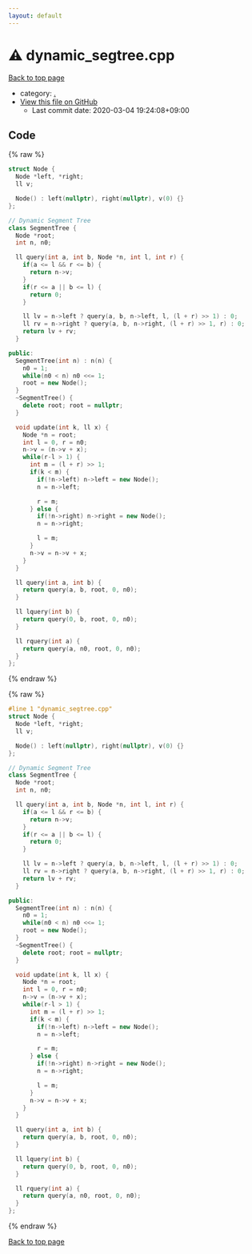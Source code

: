 ```yaml
---
layout: default
---
```


<!-- mathjax config similar to math.stackexchange -->
<script type="text/javascript" async
  src="https://cdnjs.cloudflare.com/ajax/libs/mathjax/2.7.5/MathJax.js?config=TeX-MML-AM_CHTML">
</script>
<script type="text/x-mathjax-config">
  MathJax.Hub.Config({
    TeX: { equationNumbers: { autoNumber: "AMS" }},
    tex2jax: {
      inlineMath: [ ['$','$'] ],
      processEscapes: true
    },
    "HTML-CSS": { matchFontHeight: false },
    displayAlign: "left",
    displayIndent: "2em"
  });
</script>

<script type="text/javascript" src="https://cdnjs.cloudflare.com/ajax/libs/jquery/3.4.1/jquery.min.js"></script>
<script src="https://cdn.jsdelivr.net/npm/jquery-balloon-js@1.1.2/jquery.balloon.min.js" integrity="sha256-ZEYs9VrgAeNuPvs15E39OsyOJaIkXEEt10fzxJ20+2I=" crossorigin="anonymous"></script>
<script type="text/javascript" src="../assets/js/copy-button.js"></script>
<link rel="stylesheet" href="../assets/css/copy-button.css" />


# :warning: dynamic_segtree.cpp

<a href="../index.html">Back to top page</a>

* category: <a href="../index.html#5058f1af8388633f609cadb75a75dc9d">.</a>
* <a href="{{ site.github.repository_url }}/blob/master/dynamic_segtree.cpp">View this file on GitHub</a>
    - Last commit date: 2020-03-04 19:24:08+09:00




## Code

<a id="unbundled"></a>
{% raw %}
```cpp
struct Node {
  Node *left, *right;
  ll v;

  Node() : left(nullptr), right(nullptr), v(0) {}
};

// Dynamic Segment Tree
class SegmentTree {
  Node *root;
  int n, n0;

  ll query(int a, int b, Node *n, int l, int r) {
    if(a <= l && r <= b) {
      return n->v;
    }
    if(r <= a || b <= l) {
      return 0;
    }

    ll lv = n->left ? query(a, b, n->left, l, (l + r) >> 1) : 0;
    ll rv = n->right ? query(a, b, n->right, (l + r) >> 1, r) : 0;
    return lv + rv;
  }

public:
  SegmentTree(int n) : n(n) {
    n0 = 1;
    while(n0 < n) n0 <<= 1;
    root = new Node();
  }
  ~SegmentTree() {
    delete root; root = nullptr;
  }

  void update(int k, ll x) {
    Node *n = root;
    int l = 0, r = n0;
    n->v = (n->v + x);
    while(r-l > 1) {
      int m = (l + r) >> 1;
      if(k < m) {
        if(!n->left) n->left = new Node();
        n = n->left;

        r = m;
      } else {
        if(!n->right) n->right = new Node();
        n = n->right;

        l = m;
      }
      n->v = n->v + x;
    }
  }

  ll query(int a, int b) {
    return query(a, b, root, 0, n0);
  }

  ll lquery(int b) {
    return query(0, b, root, 0, n0);
  }

  ll rquery(int a) {
    return query(a, n0, root, 0, n0);
  }
};
```
{% endraw %}

<a id="bundled"></a>
{% raw %}
```cpp
#line 1 "dynamic_segtree.cpp"
struct Node {
  Node *left, *right;
  ll v;

  Node() : left(nullptr), right(nullptr), v(0) {}
};

// Dynamic Segment Tree
class SegmentTree {
  Node *root;
  int n, n0;

  ll query(int a, int b, Node *n, int l, int r) {
    if(a <= l && r <= b) {
      return n->v;
    }
    if(r <= a || b <= l) {
      return 0;
    }

    ll lv = n->left ? query(a, b, n->left, l, (l + r) >> 1) : 0;
    ll rv = n->right ? query(a, b, n->right, (l + r) >> 1, r) : 0;
    return lv + rv;
  }

public:
  SegmentTree(int n) : n(n) {
    n0 = 1;
    while(n0 < n) n0 <<= 1;
    root = new Node();
  }
  ~SegmentTree() {
    delete root; root = nullptr;
  }

  void update(int k, ll x) {
    Node *n = root;
    int l = 0, r = n0;
    n->v = (n->v + x);
    while(r-l > 1) {
      int m = (l + r) >> 1;
      if(k < m) {
        if(!n->left) n->left = new Node();
        n = n->left;

        r = m;
      } else {
        if(!n->right) n->right = new Node();
        n = n->right;

        l = m;
      }
      n->v = n->v + x;
    }
  }

  ll query(int a, int b) {
    return query(a, b, root, 0, n0);
  }

  ll lquery(int b) {
    return query(0, b, root, 0, n0);
  }

  ll rquery(int a) {
    return query(a, n0, root, 0, n0);
  }
};

```
{% endraw %}

<a href="../index.html">Back to top page</a>

